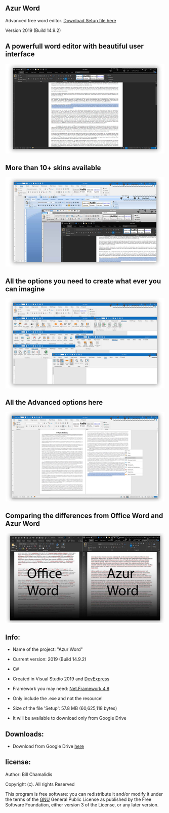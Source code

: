 ## Azur Word
<p> Advanced free word editor. <a href="https://drive.google.com/file/d/1_ZpGUgHJc7k4Wc1hPFfNZEdSWmit64db/view?usp=sharing">Download Setup file here</a></p>
<p> Version 2019 (Build 14.9.2) </p>

## A powerfull word editor with beautiful user interface

![](img/prev1.jpg)

## More than 10+ skins available

![](img/ShowCust.jpg)

## All the options you need to create what ever you can imagine

![](img/Options.jpg)

## All the Advanced options here

![](img/GUI.jpg)

## Comparing the differences from Office Word and Azur Word

![](img/HardCorb.jpg)


<p> <h2> Info: </h2> </p>

- <p>Name of the project: "Azur Word"</p>
- <p>Current version: 2019 (Build 14.9.2) </p>
- <p>C#</p>
- <p>Created in Visual Studio 2019 and <a href="https://www.devexpress.com/">DevExpress </a> </p>
- <p>Framework you may need: <a href="https://dotnet.microsoft.com/download/dotnet-framework/net48">Net.Framework 4.8</a> </p>
- <p>Only include the .exe and not the resource!</p>
- <p>Size of the file 'Setup': 57.8 MB (60,625,118 bytes) </p>
- <p>It will be available to download only from Google Drive </p>

<p> <h2> Downloads: </h2> </p>

- <p>Download from Google Drive <a href="https://drive.google.com/file/d/1_ZpGUgHJc7k4Wc1hPFfNZEdSWmit64db/view?usp=sharing"> here</a></p>


<p><h2>license:</h2></p>

<p>Author: Bill Chamalidis</p>
<p>Copyright (c). All rights Reserved</p>
<p>This program is free software: you can redistribute it and/or modify
    it under the terms of the <a href="https://www.gnu.org/licenses/gpl-3.0.en.html">GNU</a> General Public License as published by
    the Free Software Foundation, either version 3 of the License, or
    any later version.</p>

